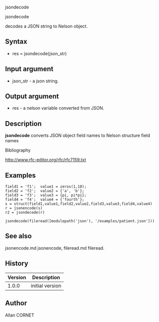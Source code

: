 



jsondecode


jsondecode

decodes a JSON string to Nelson object.

## Syntax

- res = jsondecode(json_str)

## Input argument

 - json_str - a json string.

## Output argument

 - res - a nelson variable converted from JSON.

## Description


  <p><b>jsondecode</b> converts JSON object field names to Nelson structure field names</p>


Bibliography

http://www.rfc-editor.org/rfc/rfc7159.txt

## Examples

```Nelson
field1 = 'f1';  value1 = zeros(1,10);
field2 = 'f2';  value2 = {'a', 'b'};
field3 = 'f3';  value3 = {pi, pi*pi};
field4 = 'f4';  value4 = {'fourth'};
s = struct(field1,value1,field2,value2,field3,value3,field4,value4)
r = jsonencode(s)
r2 = jsondecode(r)
```
```Nelson
jsondecode(fileread([modulepath('json'), '/examples/patient.json']))
```

## See also

jsonencode.md jsonencode, fileread.md fileread.
## History

|Version|Description|
|------|------|
|1.0.0|initial version|


## Author

Allan CORNET



